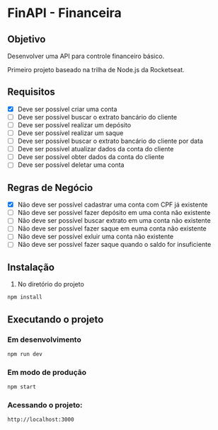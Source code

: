 # FinAPI - Financeira

## Objetivo

Desenvolver uma API para controle financeiro básico.

Primeiro projeto baseado na trilha de Node.js da Rocketseat.

## Requisitos

- [x] Deve ser possível criar uma conta
- [ ] Deve ser possível buscar o extrato bancário do cliente
- [ ] Deve ser possível realizar um depósito
- [ ] Deve ser possível realizar um saque
- [ ] Deve ser possível buscar o extrato bancário do cliente por data
- [ ] Deve ser possível atualizar dados da conta do cliente
- [ ] Deve ser possível obter dados da conta do cliente
- [ ] Deve ser possível deletar uma conta

## Regras de Negócio

- [x] Não deve ser possível cadastrar uma conta com CPF já existente
- [ ] Não deve ser possível fazer depósito em uma conta não existente
- [ ] Não deve ser possível buscar extrato em uma conta não existente
- [ ] Não deve ser possível fazer saque em euma conta não existente
- [ ] Não deve ser possível exluir uma conta não existente
- [ ] Não deve ser possível fazer saque quando o saldo for insuficiente

## Instalação

1. No diretório do projeto

```bash
npm install
```

## Executando o projeto

### Em desenvolvimento

```bash
npm run dev
```

### Em modo de produção

```bash
npm start
```

### Acessando o projeto:

```http
http://localhost:3000
```
